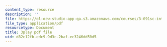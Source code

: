 ```yaml
---
content_type: resource
description: ''
file: https://ol-ocw-studio-app-qa.s3.amazonaws.com/courses/3-091sc-introduction-to-solid-state-chemistry-fall-2010/d82c12fbedc99d3c2bafec3246dd50d5_j9DVXVwVyc4.pdf
file_type: application/pdf
resourcetype: Document
title: 3play pdf file
uid: d82c12fb-edc9-9d3c-2baf-ec3246dd50d5
---
```

